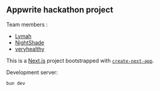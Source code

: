 ## Appwrite hackathon project

Team members :

- [Lymah](https://github.com/Lymah123)
- [NightShade](https://github.com/jainvaibhav671)
- [veryhealthy](https://github.com/veryhealthy)


This is a [Next.js](https://nextjs.org) project bootstrapped with [`create-next-app`](https://nextjs.org/docs/app/api-reference/create-next-app).

Development server:

```bash
bun dev
```
